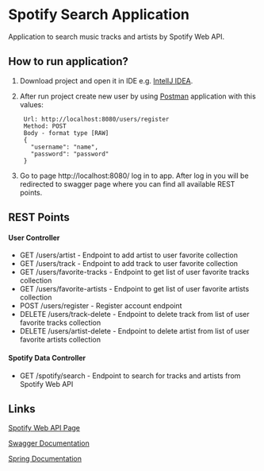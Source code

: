 # Spotify Search Application

Application to search music tracks and artists by Spotify Web API.

## How to run application?

1. Download project and open it in IDE e.g. [IntelIJ IDEA](https://www.jetbrains.com/idea/).
2. After run project create new user by using [Postman](https://www.getpostman.com/) application with this values:
   ````  
    Url: http://localhost:8080/users/register
    Method: POST
    Body - format type [RAW]
    {
      "username": "name",
      "password": "password"
    }
   ````

3. Go to page http://localhost:8080/ log in to app. After log in you will be redirected to swagger page where
you can find all available REST points.

## REST Points

#### User Controller

* GET /users/artist - Endpoint to add artist to user favorite collection
* GET /users/track - Endpoint to add track to user favorite collection
* GET /users/favorite-tracks - Endpoint to get list of user favorite tracks collection
* GET /users/favorite-artists - Endpoint to get list of user favorite artists collection
* POST /users/register - Register account endpoint
* DELETE /users/track-delete - Endpoint to delete track from list of user favorite tracks collection
* DELETE /users/artist-delete - Endpoint to delete artist from list of user favorite artists collection

#### Spotify Data Controller

* GET /spotify/search - Endpoint to search for tracks and artists from Spotify Web API 


## Links

[Spotify Web API Page](https://developer.spotify.com/documentation/web-api/)

[Swagger Documentation](https://swagger.io/)

[Spring Documentation](https://spring.io/docs)